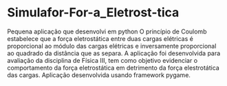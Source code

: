 # Simulafor-For-a_Eletrost-tica
Pequena aplicação que desenvolvi em python
O princípio de Coulomb estabelece que a força eletrostática entre duas cargas elétricas é proporcional ao módulo das cargas elétricas e inversamente proporcional ao quadrado da distância que as separa.
A aplicação foi desenvolvida para avaliação da disciplina de Física III, tem como objetivo evidenciar o comportamento da força eletrostática em detrimento da força elestrotática das cargas.
Aplicação desenvolvida usando framework pygame.
